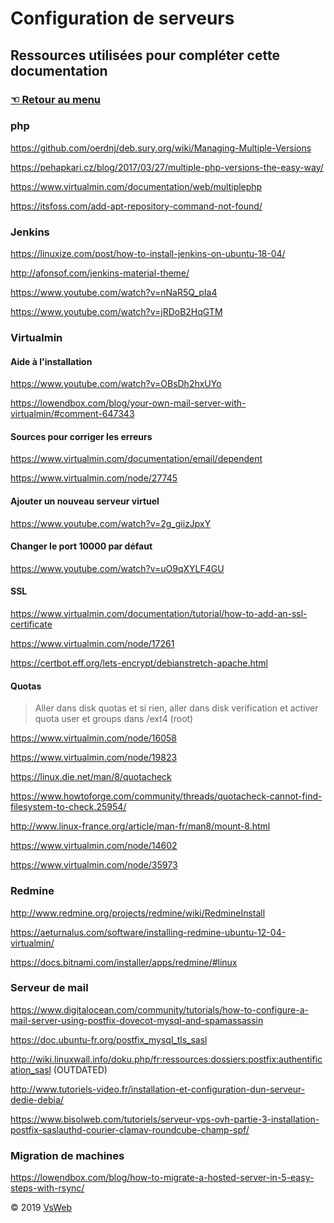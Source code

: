 Configuration de serveurs
==
Ressources utilisées pour compléter cette documentation
-
### [&#9756; Retour au menu](../README.md)
### php
https://github.com/oerdnj/deb.sury.org/wiki/Managing-Multiple-Versions

https://pehapkari.cz/blog/2017/03/27/multiple-php-versions-the-easy-way/

https://www.virtualmin.com/documentation/web/multiplephp

https://itsfoss.com/add-apt-repository-command-not-found/
### Jenkins
https://linuxize.com/post/how-to-install-jenkins-on-ubuntu-18-04/

http://afonsof.com/jenkins-material-theme/

https://www.youtube.com/watch?v=nNaR5Q_pIa4

https://www.youtube.com/watch?v=jRDoB2HqGTM
### Virtualmin
#### Aide à l'installation
https://www.youtube.com/watch?v=OBsDh2hxUYo

https://lowendbox.com/blog/your-own-mail-server-with-virtualmin/#comment-647343
#### Sources pour corriger les erreurs
https://www.virtualmin.com/documentation/email/dependent

https://www.virtualmin.com/node/27745
#### Ajouter un nouveau serveur virtuel
https://www.youtube.com/watch?v=2g_giizJpxY
#### Changer le port 10000 par défaut
https://www.youtube.com/watch?v=uO9qXYLF4GU
#### SSL
https://www.virtualmin.com/documentation/tutorial/how-to-add-an-ssl-certificate

https://www.virtualmin.com/node/17261

https://certbot.eff.org/lets-encrypt/debianstretch-apache.html
#### Quotas
> Aller dans disk quotas et si rien, aller dans disk verification et activer quota user et groups dans /ext4 (root)

https://www.virtualmin.com/node/16058

https://www.virtualmin.com/node/19823

https://linux.die.net/man/8/quotacheck

https://www.howtoforge.com/community/threads/quotacheck-cannot-find-filesystem-to-check.25954/

http://www.linux-france.org/article/man-fr/man8/mount-8.html

https://www.virtualmin.com/node/14602

https://www.virtualmin.com/node/35973
### Redmine
http://www.redmine.org/projects/redmine/wiki/RedmineInstall

https://aeturnalus.com/software/installing-redmine-ubuntu-12-04-virtualmin/

https://docs.bitnami.com/installer/apps/redmine/#linux
### Serveur de mail
https://www.digitalocean.com/community/tutorials/how-to-configure-a-mail-server-using-postfix-dovecot-mysql-and-spamassassin

https://doc.ubuntu-fr.org/postfix_mysql_tls_sasl

http://wiki.linuxwall.info/doku.php/fr:ressources:dossiers:postfix:authentification_sasl (OUTDATED)

http://www.tutoriels-video.fr/installation-et-configuration-dun-serveur-dedie-debia/

https://www.bisolweb.com/tutoriels/serveur-vps-ovh-partie-3-installation-postfix-saslauthd-courier-clamav-roundcube-champ-spf/

### Migration de machines
https://lowendbox.com/blog/how-to-migrate-a-hosted-server-in-5-easy-steps-with-rsync/

&copy; 2019 [VsWeb](https://vsweb.be)

